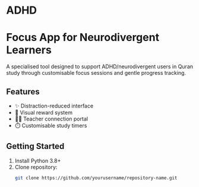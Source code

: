 # ADHD
# Focus App for Neurodivergent Learners

A specialised tool designed to support ADHD/neurodivergent users in Quran study through customisable focus sessions and gentle progress tracking.

## Features
- ✨ Distraction-reduced interface
- 🌟 Visual reward system
- 🧑‍🏫 Teacher connection portal
- ⏱️ Customisable study timers

## Getting Started
1. Install Python 3.8+
2. Clone repository:
   ```bash
   git clone https://github.com/yourusername/repository-name.git
